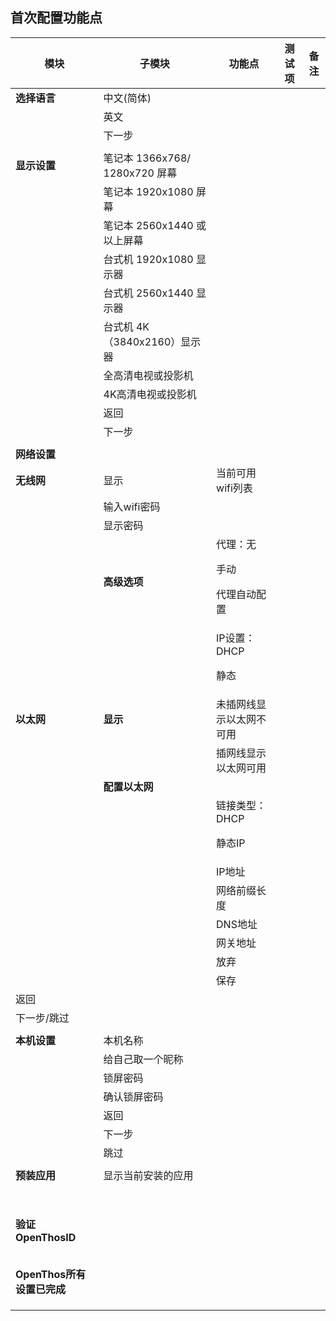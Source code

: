 ## 首次配置功能点

| 模块 | 子模块 | 功能点 | 测试项 | 备注 |
| ----- |-----|-----|-----|----- |
|**选择语言**|中文(简体)||||
||英文||||
||下一步||||
||||||
|**显示设置**|笔记本 1366x768/ 1280x720 屏幕||||
||笔记本 1920x1080 屏幕||||
||笔记本 2560x1440 或以上屏幕||||
||台式机 1920x1080 显示器||||
||台式机 2560x1440 显示器||||
||台式机 4K（3840x2160）显示器||||
||全高清电视或投影机||||
||4K高清电视或投影机||||
||返回||||
||下一步||||
||||||
|**网络设置**|||||
|**无线网**|显示|当前可用wifi列表|||
||输入wifi密码||||
||显示密码||||
||**高级选项**|代理：无<p>手动<p>代理自动配置|||
|||IP设置：DHCP<p>静态|||
|**以太网**|**显示**|未插网线显示以太网不可用|||
|||插网线显示以太网可用|||
||**配置以太网**||||
|||链接类型：DHCP<p>静态IP|||
|||IP地址|||
|||网络前缀长度|||
|||DNS地址|||
|||网关地址|||
|||放弃|||
|||保存|||
|返回|||||
|下一步/跳过|||||
||||||
|**本机设置**|本机名称||||
||给自己取一个昵称||||
||锁屏密码||||
||确认锁屏密码||||
||返回||||
||下一步||||
||跳过||||
||||||
|**预装应用**|显示当前安装的应用||||
||||||
||||||
||||||
||||||
||||||
||||||
||||||
||||||
|**验证OpenThosID**|||||
||||||
||||||
||||||
||||||
||||||
|**OpenThos所有设置已完成**|||||
||||||
||||||
||||||
